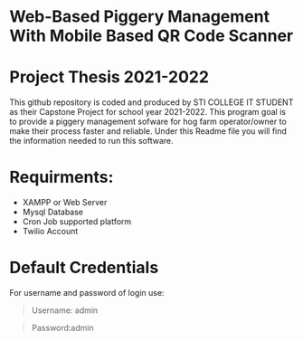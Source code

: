 # Web-Based Piggery Management With Mobile Based QR Code Scanner

# Project Thesis 2021-2022
This github repository is coded and produced by STI COLLEGE IT STUDENT as their Capstone Project for school year 2021-2022.
This program goal is to provide a piggery management sofware for hog farm operator/owner to make their process faster and reliable.
Under this Readme file you will find the information needed to run this software.

# Requirments:
- XAMPP or Web Server
- Mysql Database
- Cron Job supported platform
- Twilio Account

# Default Credentials
For username and password of login use:
> Username: admin

> Password:admin

